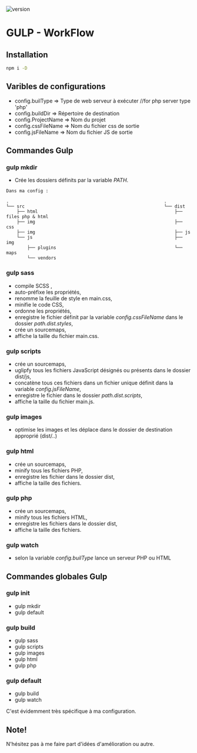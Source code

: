 ![version](https://img.shields.io/badge/version-1.0.0-orange.svg?style=flat-square)

GULP - WorkFlow
=================


## Installation
```bash
npm i -D
```



## Varibles de configurations

- config.builType 	=> Type de web serveur à exécuter //for php server type 'php'
- config.buildDir 	=> Répertoire de destination
- config.ProjectName 	=> Nom du projet
- config.cssFileName 	=> Nom du fichier css de sortie
- config.jsFileName 	=> Nom du fichier JS de sortie



## Commandes Gulp

### gulp mkdir
* Crée les dossiers définits par la variable *PATH*.

```
Dans ma config :

. 															.
└── src 													└── dist
    ├── html 												    ├── files php & html
    ├── img 													├── css
    ├── img												    	├── js
    └── js 													    ├── img
        ├── plugins 										    └── maps
        └── vendors
```

### gulp sass
* compile SCSS ,
* auto-préfixe les propriétés,
* renomme la feuille de style en main.css,
* minifie le code CSS,
* ordonne les propriétés,
* enregistre le fichier définit par la variable *config.cssFileName* dans le dossier *path.dist.styles*,
* crée un sourcemaps,
* affiche la taille du fichier main.css.

### gulp scripts
* crée un sourcemaps,
* uglipfy tous les fichiers JavaScript désignés ou présents dans le dossier dist/js,
* concatène tous ces fichiers dans un fichier unique définit dans la variable *config.jsFileName*,
* enregistre le fichier dans le dossier *path.dist.scripts*,
* affiche la taille du fichier main.js.

### gulp images
* optimise les images et les déplace dans le dossier de destination approprié (dist/..)

### gulp html
* crée un sourcemaps,
* minify tous les fichiers PHP,
* enregistre les fichier dans le dossier dist,
* affiche la taille des fichiers.

### gulp php
* crée un sourcemaps,
* minify tous les fichiers HTML,
* enregistre les fichiers dans le dossier dist,
* affiche la taille des fichiers.

### gulp watch
* selon la variable *config.builType* lance un serveur PHP ou HTML



## Commandes globales Gulp

### gulp init
* gulp mkdir
* gulp default

### gulp build
* gulp sass
* gulp scripts
* gulp images
* gulp html
* gulp php

### gulp default
* gulp build
* gulp watch


C'est évidemment très spécifique à ma configuration.

## Note!
N'hésitez pas à me faire part d'idées d'amélioration ou autre.
